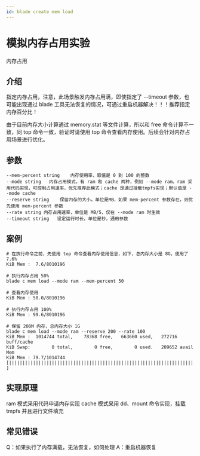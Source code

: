 ```yaml
---
id: blade create mem load
---
```


# 模拟内存占用实验
内存占用

## 介绍
指定内存占用，注意，此场景触发内存占用满，即使指定了 --timeout 参数，也可能出现通过 blade 工具无法恢复的情况，可通过重启机器解决！！！推荐指定内存百分比！

由于目前内存大小计算通过 memory.stat 等文件计算，所以和 free 命令计算不一致，同 top 命令一致，验证时请使用 top 命令查看内存使用。后续会针对内存占用场景进行优化。


## 参数
```text
--mem-percent string    内存使用率，取值是 0 到 100 的整数
--mode string   内存占用模式，有 ram 和 cache 两种，例如 --mode ram。ram 采用代码实现，可控制占用速率，优先推荐此模式；cache 是通过挂载tmpfs实现；默认值是 --mode cache
--reserve string    保留内存的大小，单位是MB，如果 mem-percent 参数存在，则优先使用 mem-percent 参数
--rate string 内存占用速率，单位是 MB/S，仅在 --mode ram 时生效
--timeout string   设定运行时长，单位是秒，通用参数
```

## 案例
```text
# 在执行命令之前，先使用 top 命令查看内存使用信息，如下，总内存大小是 8G，使用了 7.6%
KiB Mem :  7.6/8010196  

# 执行内存占用 50%
blade c mem load --mode ram --mem-percent 50

# 查看内存使用
KiB Mem : 50.0/8010196 

# 执行内存占用 100%
KiB Mem : 99.6/8010196

# 保留 200M 内存，总内存大小 1G
blade c mem load --mode ram --reserve 200 --rate 100
KiB Mem :  1014744 total,    78368 free,   663660 used,   272716 buff/cache
KiB Swap:        0 total,        0 free,        0 used.   209652 avail Mem
KiB Mem : 79.7/1014744  [||||||||||||||||||||||||||||||||||||||||||||||||||||||||||||||||||||||||                   ]
```

## 实现原理
ram 模式采用代码申请内存实现
cache 模式采用 dd、mount 命令实现，挂载 tmpfs 并且进行文件填充

## 常见错误
Q：如果执行了内存满载，无法恢复，如何处理
A：重启机器恢复